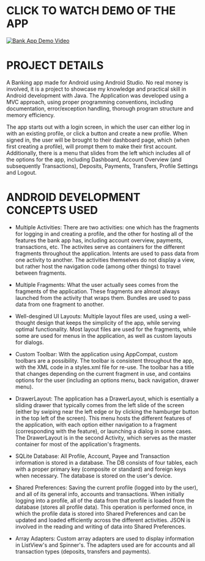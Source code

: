 # CLICK TO WATCH DEMO OF THE APP
[![Bank App Demo Video](https://i.ytimg.com/vi/Qt9l7ImmQx8/hqdefault.jpg)](https://www.youtube.com/watch?v=Qt9l7ImmQx8&feature=youtu.be)

# PROJECT DETAILS

A Banking app made for Android using Android Studio. No real money is involved, it is a project to showcase my knowledge and practical skill in Android development with Java. The Application was developed using a MVC approach, using proper programming conventions, including documentation, error/exception handling, thorough program structure and memory efficiency.

The app starts out with a login screen, in which the user can either log in with an existing profile, or click a button and create a new profile. When signed in, the user will be brought to their dashboard page, which (when first creating a profile), will prompt them to make their first account. Additionally, there is a menu that slides from the left which includes all of the options for the app, including Dashboard, Account Overview (and subsequently Transactions), Deposits, Payments, Transfers, Profile Settings and Logout. 

# ANDROID DEVELOPMENT CONCEPTS USED

- Multiple Activities: There are two activities: one which has the fragments for logging in and creating a profile, and the other for hosting all of the features the bank app has, including account overview, payments, transactions, etc. The activites serve as containers for the different fragments throughout the application. Intents are used to pass data from one activity to another. The activities themselves do not display a view, but rather host the navigation code (among other things) to travel between fragments. 

- Multiple Fragments: What the user actually sees comes from the fragments of the application. These fragments are almost always launched from the activity that wraps them. Bundles are used to pass data from one fragment to another.

- Well-desgined UI Layouts: Multiple layout files are used, using a well-thought design that keeps the simplicity of the app, while serving optimal functionality. Most layout files are used for the fragments, while some are used for menus in the application, as well as custom layouts for dialogs.

- Custom Toolbar: With the application using AppCompat, custom toolbars are a possibility. The toolbar is consistent throughout the app, with the XML code in a styles.xml file for re-use. The toolbar has a title that changes depending on the current fragment in use, and contains options for the user (including an options menu, back navigation, drawer menu).

- DrawerLayout: The application has a DrawerLayout, which is esentially a sliding drawer that typically comes from the left slide of the screen (either by swiping near the left edge or by clicking the hamburger button in the top left of the screen). This menu hosts the different features of the application, with each option either navigation to a fragment (corresponding with the feature), or launching a dialog in some cases. The DrawerLayout is in the second Activity, which serves as the master container for most of the application's fragments.

- SQLite Database: All Profile, Account, Payee and Transaction information is stored in a database. The DB consists of four tables, each with a proper primary key (composite or standard) and foreign keys when necessary. The database is stored on the user's device.

- Shared Preferences: Saving the current profile (logged into by the user), and all of its general info, accounts and transactions. When initially logging into a profile, all of the data from that profile is loaded from the database (stores all profile data). This operation is performed once, in which the profile data is stored into Shared Preferences and can be updated and loaded efficiently across the different activities. JSON is involved in the reading and writing of data into Shared Preferences.

- Array Adapters: Custom array adapters are used to display information in ListView's and Spinner's. The adapters used are for accounts and all transaction types (deposits, transfers and payments).


